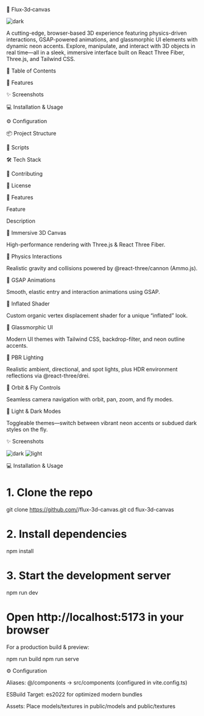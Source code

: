 🚀 Flux‑3d‑canvas

![dark](https://github.com/user-attachments/assets/050a065a-536f-4cb2-9881-61df5d7fa5b5)

A cutting-edge, browser-based 3D experience featuring physics-driven interactions, GSAP-powered animations, and glassmorphic UI elements with dynamic neon accents. Explore, manipulate, and interact with 3D objects in real time—all in a sleek, immersive interface built on React Three Fiber, Three.js, and Tailwind CSS.

🔖 Table of Contents

🌟 Features

✨ Screenshots

💻 Installation & Usage

⚙️ Configuration

📦 Project Structure

🚀 Scripts

🛠 Tech Stack

🤝 Contributing

📄 License

🌟 Features

Feature

Description

🔹 Immersive 3D Canvas

High-performance rendering with Three.js & React Three Fiber.

🔹 Physics Interactions

Realistic gravity and collisions powered by @react-three/cannon (Ammo.js).

🔹 GSAP Animations

Smooth, elastic entry and interaction animations using GSAP.

🔹 Inflated Shader

Custom organic vertex displacement shader for a unique “inflated” look.

🔹 Glassmorphic UI

Modern UI themes with Tailwind CSS, backdrop-filter, and neon outline accents.

🔹 PBR Lighting

Realistic ambient, directional, and spot lights, plus HDR environment reflections via @react-three/drei.

🔹 Orbit & Fly Controls

Seamless camera navigation with orbit, pan, zoom, and fly modes.

🔹 Light & Dark Modes

Toggleable themes—switch between vibrant neon accents or subdued dark styles on the fly.

✨ Screenshots


![dark](https://github.com/user-attachments/assets/050a065a-536f-4cb2-9881-61df5d7fa5b5)
![light](https://github.com/user-attachments/assets/9020c3de-174d-4308-bf71-9062056f278f)


💻 Installation & Usage


# 1. Clone the repo
git clone https://github.com/<your-username>/flux-3d-canvas.git
cd flux-3d-canvas

# 2. Install dependencies
npm install

# 3. Start the development server
npm run dev
# Open http://localhost:5173 in your browser

For a production build & preview:

npm run build
npm run serve

⚙️ Configuration

Aliases: @/components → src/components (configured in vite.config.ts)

ESBuild Target: es2022 for optimized modern bundles

Assets: Place models/textures in public/models and public/textures

